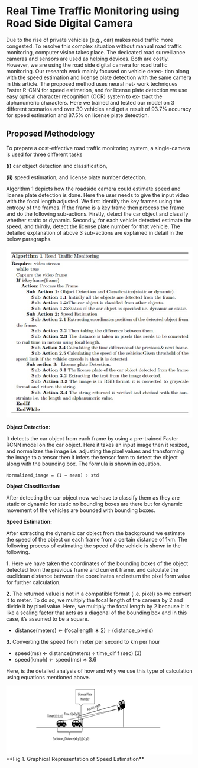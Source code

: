 # Real Time Traffic Monitoring using Road Side Digital Camera
Due to the rise of private vehicles (e.g., car) makes road traffic more congested. To resolve this complex situation without manual road traffic monitoring, computer vision takes place. The dedicated road surveillance cameras and sensors are used as helping devices. Both
are costly. However, we are using the road side digital camera for road
traffic monitoring. Our research work mainly focused on vehicle detec-
tion along with the speed estimation and license plate detection with
the same camera in this article. The proposed method uses neural net-
work techniques Faster R-CNN for speed estimation, and for license plate
detection we use easy optical character recognition (OCR) system to ex-
tract the alphanumeric characters. Here we trained and tested our model
on 3 different scenarios and over 30 vehicles and get a result of 93.7%
accuracy for speed estimation and 87.5% on license plate detection.

## Proposed Methodology
To prepare a cost-effective road traffic monitoring system, a single-camera
is used for three different tasks 

**(i)** car object detection and classification,

**(ii)** speed estimation, and license plate number detection.

Algorithm 1 depicts how the roadside camera could estimate speed and
license plate detection is done. Here the user needs to give the input video
with the focal length adjusted. We first identify the key frames using
the entropy of the frames. If the frame is a key frame then process the
frame and do the following sub-actions. Firstly, detect the car object and
classify whether static or dynamic. Secondly, for each vehicle detected
estimate the speed, and thirdly, detect the license plate number for that
vehicle. The detailed explanation of above 3 sub-actions are explained in
detail in the below paragraphs.

<img src="https://github.com/geekymonk123/Real-time-traffic-monitoring-system/blob/main/Algorithm.jpg" alt="MLBC">

**Object Detection:**

It detects the car object from each frame by using a
pre-trained Faster RCNN model on the car object. Here it takes an input
image then it resized, and normalizes the image i.e. adjusting the pixel
values and transforming the image to a tensor then it infers the tensor
form to detect the object along with the bounding box. The formula is
shown in equation.
```
Normalized_image = (I − mean) ÷ std     
```
**Object Classification:**

After detecting the car object now we have to
classify them as they are static or dynamic for static no bounding boxes
are there but for dynamic movement of the vehicles are bounded with
bounding boxes.

**Speed Estimation:**

After extracting the dynamic car object from the
background we estimate the speed of the object on each frame from a certain distance of 1km. The following process of estimating the speed of the vehicle is shown in the following.

**1.** Here we have taken the coordinates of the bounding boxes of the
object detected from the previous frame and current frame. and calculate the euclidean distance between the coordinates and return the
pixel form value for further calculation.

**2.** The returned value is not in a compatible format (i.e. pixel) so we convert it to meter. To do so, we multiply the focal length of the camera by 2 and divide it by pixel value. Here, we multiply the focal
length by 2 because it is like a scaling factor that acts as a diagonal of the bounding box and in this case, it’s assumed to be a square.

- distance(meters) ← (focallength ∗ 2) ÷ (distance_pixels)

**3.** Converting the speed from meter per second to km per hour

- speed(ms) ← distance(meters) ÷ time_dif f (sec) (3)
- speed(kmph) ← speed(ms) ∗ 3.6

Here, is the detailed analysis of how and why we use this type of calculation using equations mentioned above.

<img src="https://github.com/geekymonk123/Real-time-traffic-monitoring-system/blob/main/Speed%20estimation.png" alt="MLBC">
**Fig 1. Graphical Representation of Speed Estimation**

